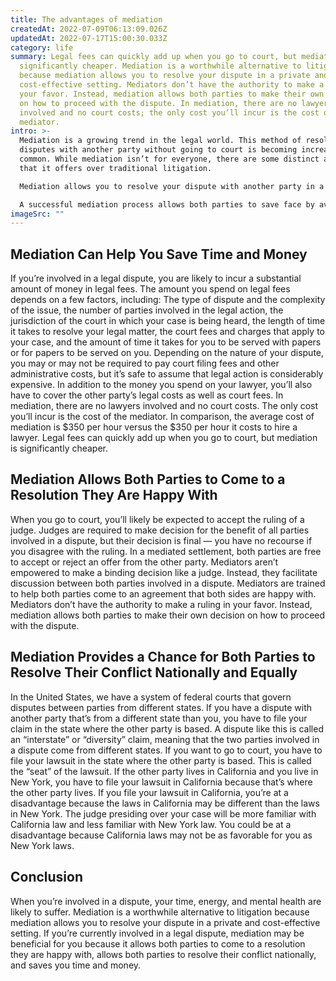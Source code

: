 ```yaml
---
title: The advantages of mediation
createdAt: 2022-07-09T06:13:09.026Z
updatedAt: 2022-07-17T15:00:30.033Z
category: life
summary: Legal fees can quickly add up when you go to court, but mediation is
  significantly cheaper. Mediation is a worthwhile alternative to litigation
  because mediation allows you to resolve your dispute in a private and
  cost-effective setting. Mediators don’t have the authority to make a ruling in
  your favor. Instead, mediation allows both parties to make their own decision
  on how to proceed with the dispute. In mediation, there are no lawyers
  involved and no court costs; the only cost you’ll incur is the cost of the
  mediator.
intro: >-
  Mediation is a growing trend in the legal world. This method of resolving
  disputes with another party without going to court is becoming increasingly
  common. While mediation isn’t for everyone, there are some distinct advantages
  that it offers over traditional litigation.

  Mediation allows you to resolve your dispute with another party in a private and confidential setting that’s neutral and objective. In mediation, a neutral third-party mediator facilitates discussions between the two parties involved in an irreconcilable dispute. Mediators do not take sides; they remain neutral while guiding the discussion toward a resolution that both parties can accept. 

  A successful mediation process allows both parties to save face by avoiding public disclosure of their personal information or confidential information about their business dealings. A mediated settlement is binding and requires no further action from either party after reaching an agreement. If you’re currently involved in a legal dispute, here are three reasons why mediation may be beneficial for you:
imageSrc: ""
---
```


## Mediation Can Help You Save Time and Money

If you’re involved in a legal dispute, you are likely to incur a substantial amount of money in legal fees. The amount you spend on legal fees depends on a few factors, including: The type of dispute and the complexity of the issue, the number of parties involved in the legal action, the jurisdiction of the court in which your case is being heard, the length of time it takes to resolve your legal matter, the court fees and charges that apply to your case, and the amount of time it takes for you to be served with papers or for papers to be served on you.
Depending on the nature of your dispute, you may or may not be required to pay court filing fees and other administrative costs, but it’s safe to assume that legal action is considerably expensive. In addition to the money you spend on your lawyer, you’ll also have to cover the other party’s legal costs as well as court fees. In mediation, there are no lawyers involved and no court costs. The only cost you’ll incur is the cost of the mediator. In comparison, the average cost of mediation is $350 per hour versus the $350 per hour it costs to hire a lawyer. Legal fees can quickly add up when you go to court, but mediation is significantly cheaper.

## Mediation Allows Both Parties to Come to a Resolution They Are Happy With

When you go to court, you’ll likely be expected to accept the ruling of a judge. Judges are required to make decision for the benefit of all parties involved in a dispute, but their decision is final — you have no recourse if you disagree with the ruling. In a mediated settlement, both parties are free to accept or reject an offer from the other party. Mediators aren’t empowered to make a binding decision like a judge. Instead, they facilitate discussion between both parties involved in a dispute. Mediators are trained to help both parties come to an agreement that both sides are happy with. Mediators don’t have the authority to make a ruling in your favor. Instead, mediation allows both parties to make their own decision on how to proceed with the dispute.

## Mediation Provides a Chance for Both Parties to Resolve Their Conflict Nationally and Equally

In the United States, we have a system of federal courts that govern disputes between parties from different states. If you have a dispute with another party that’s from a different state than you, you have to file your claim in the state where the other party is based. A dispute like this is called an “interstate” or “diversity” claim, meaning that the two parties involved in a dispute come from different states. If you want to go to court, you have to file your lawsuit in the state where the other party is based. This is called the “seat” of the lawsuit. If the other party lives in California and you live in New York, you have to file your lawsuit in California because that’s where the other party lives. If you file your lawsuit in California, you’re at a disadvantage because the laws in California may be different than the laws in New York. The judge presiding over your case will be more familiar with California law and less familiar with New York law. You could be at a disadvantage because California laws may not be as favorable for you as New York laws.

## Conclusion

When you’re involved in a dispute, your time, energy, and mental health are likely to suffer. Mediation is a worthwhile alternative to litigation because mediation allows you to resolve your dispute in a private and cost-effective setting.
If you’re currently involved in a legal dispute, mediation may be beneficial for you because it allows both parties to come to a resolution they are happy with, allows both parties to resolve their conflict nationally, and saves you time and money.
